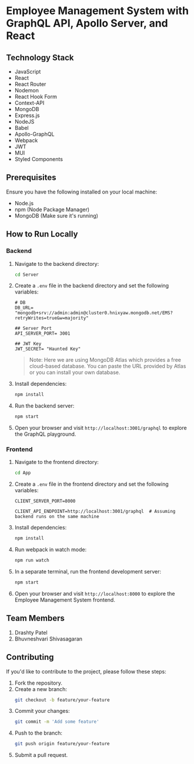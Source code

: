 # Employee Management System with GraphQL API, Apollo Server, and React

## Technology Stack
- JavaScript
- React
- React Router
- Nodemon
- React Hook Form
- Context-API
- MongoDB
- Express.js
- NodeJS
- Babel
- Apollo-GraphQL
- Webpack
- JWT
- MUI
- Styled Components

## Prerequisites
Ensure you have the following installed on your local machine:
- Node.js
- npm (Node Package Manager)
- MongoDB (Make sure it's running)

## How to Run Locally

### Backend
1. Navigate to the backend directory:
    ```sh
    cd Server
    ```
2. Create a `.env` file in the backend directory and set the following variables:
    ```env
    # DB
    DB_URL= "mongodb+srv://admin:admin@cluster0.hnixyaw.mongodb.net/EMS?retryWrites=true&w=majority"

    ## Server Port
    API_SERVER_PORT= 3001

    ## JWT Key
    JWT_SECRET= "Haunted Key"
    ```
    > Note: Here we are using MongoDB Atlas which provides a free cloud-based database. You can paste the URL provided by Atlas or you can install your own database.

3. Install dependencies:
    ```sh
    npm install
    ```
4. Run the backend server:
    ```sh
    npm start
    ```
5. Open your browser and visit `http://localhost:3001/graphql` to explore the GraphQL playground.

### Frontend
1. Navigate to the frontend directory:
    ```sh
    cd App
    ```
2. Create a `.env` file in the frontend directory and set the following variables:
    ```env
    CLIENT_SERVER_PORT=8000

    CLIENT_API_ENDPOINT=http://localhost:3001/graphql  # Assuming backend runs on the same machine
    ```
3. Install dependencies:
    ```sh
    npm install
    ```
4. Run webpack in watch mode:
    ```sh
    npm run watch
    ```
5. In a separate terminal, run the frontend development server:
    ```sh
    npm start
    ```
6. Open your browser and visit `http://localhost:8000` to explore the Employee Management System frontend.

## Team Members
1. Drashty Patel
2. Bhuvneshvari Shivasagaran

## Contributing
If you'd like to contribute to the project, please follow these steps:
1. Fork the repository.
2. Create a new branch:
    ```sh
    git checkout -b feature/your-feature
    ```
3. Commit your changes:
    ```sh
    git commit -m 'Add some feature'
    ```
4. Push to the branch:
    ```sh
    git push origin feature/your-feature
    ```
5. Submit a pull request.
